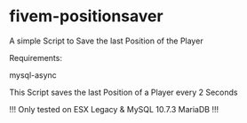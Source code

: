 # fivem-positionsaver
A simple Script to Save the last Position of the Player

Requirements:

mysql-async

This Script saves the last Position of a Player every 2 Seconds




!!! Only tested on ESX Legacy & MySQL 10.7.3 MariaDB !!!
